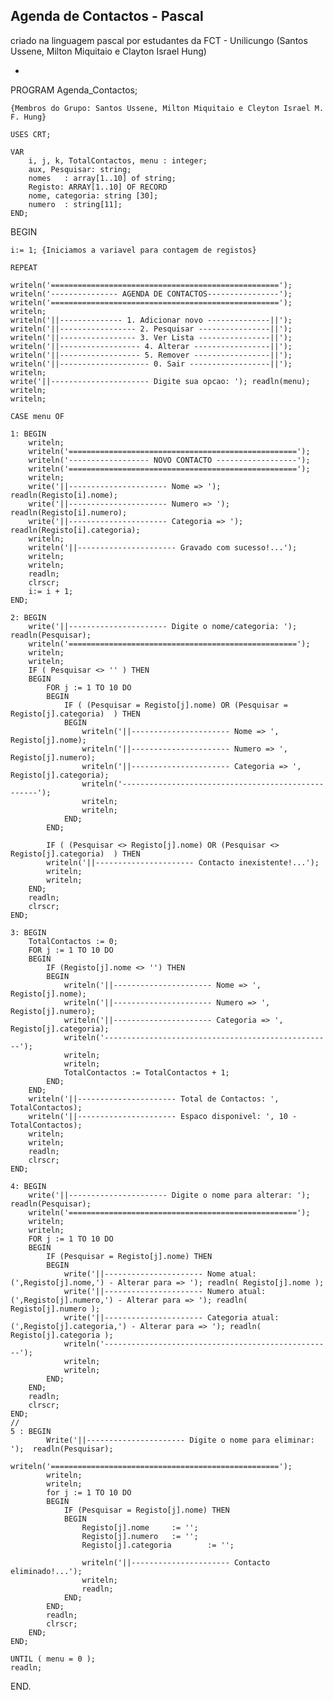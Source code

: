 Agenda de Contactos - Pascal
 - 
criado na linguagem pascal por estudantes da FCT - Unilicungo (Santos Ussene, Milton  Miquitaio e Clayton Israel Hung)

 - 

PROGRAM Agenda_Contactos;

	{Membros do Grupo: Santos Ussene, Milton Miquitaio e Cleyton Israel M. F. Hung}
	
	USES CRT;

	VAR
		i, j, k, TotalContactos, menu : integer;
		aux, Pesquisar: string;
		nomes	: array[1..10] of string;
		Registo: ARRAY[1..10] OF RECORD
		nome, categoria: string [30];
		numero	: string[11];            
	END;

BEGIN

	i:= 1; {Iniciamos a variavel para contagem de registos}
	
	REPEAT
	
	writeln('===================================================');
	writeln('--------------- AGENDA DE CONTACTOS----------------');
	writeln('===================================================');
	writeln;
	writeln('||-------------- 1. Adicionar novo --------------||');
	writeln('||----------------- 2. Pesquisar ----------------||');	
	writeln('||----------------- 3. Ver Lista ----------------||');
	writeln('||------------------ 4. Alterar -----------------||');
	writeln('||------------------ 5. Remover -----------------||');
	writeln('||-------------------- 0. Sair ------------------||');
	writeln;
	write('||---------------------- Digite sua opcao: '); readln(menu);
	writeln;
	writeln;
	
	CASE menu OF
		
	1: BEGIN
		writeln;
		writeln('===================================================');
		writeln('------------------ NOVO CONTACTO ------------------');
		writeln('===================================================');
		writeln;
		write('||---------------------- Nome => '); readln(Registo[i].nome);
		write('||---------------------- Numero => '); readln(Registo[i].numero);
		write('||---------------------- Categoria => '); readln(Registo[i].categoria);
		writeln;
		writeln('||---------------------- Gravado com sucesso!...');
		writeln;
		writeln;
		readln;
		clrscr;
		i:= i + 1;
	END;
		
	2: BEGIN
		write('||---------------------- Digite o nome/categoria: ');  readln(Pesquisar);
		writeln('===================================================');
		writeln;
		writeln;
		IF ( Pesquisar <> '' ) THEN
		BEGIN
			FOR j := 1 TO 10 DO
			BEGIN
				IF ( (Pesquisar = Registo[j].nome) OR (Pesquisar = Registo[j].categoria)  ) THEN
				BEGIN
					writeln('||---------------------- Nome => ', Registo[j].nome);
					writeln('||---------------------- Numero => ', Registo[j].numero);
					writeln('||---------------------- Categoria => ', Registo[j].categoria);
					writeln('---------------------------------------------------');
					writeln;
					writeln;
				END;
			END;
			
			IF ( (Pesquisar <> Registo[j].nome) OR (Pesquisar <> Registo[j].categoria)  ) THEN
			writeln('||---------------------- Contacto inexistente!...');
			writeln;
			writeln;
		END;
		readln;
		clrscr;
	END;
		
	3: BEGIN
		TotalContactos := 0;
		FOR j := 1 TO 10 DO
		BEGIN
			IF (Registo[j].nome <> '') THEN
			BEGIN
				writeln('||---------------------- Nome => ', Registo[j].nome);
				writeln('||---------------------- Numero => ', Registo[j].numero);
				writeln('||---------------------- Categoria => ', Registo[j].categoria);
				writeln('---------------------------------------------------');
				writeln;
				writeln;
				TotalContactos := TotalContactos + 1;
			END;		
		END;
		writeln('||---------------------- Total de Contactos: ', TotalContactos);
		writeln('||---------------------- Espaco disponivel: ', 10 - TotalContactos);
		writeln;
		writeln;
		readln;
		clrscr;		
	END;
		
	4: BEGIN
		write('||---------------------- Digite o nome para alterar: ');  readln(Pesquisar);
		writeln('===================================================');
		writeln;
		writeln;
		FOR j := 1 TO 10 DO
		BEGIN
			IF (Pesquisar = Registo[j].nome) THEN
			BEGIN
				write('||---------------------- Nome atual: (',Registo[j].nome,') - Alterar para => '); readln( Registo[j].nome );
				write('||---------------------- Numero atual: (',Registo[j].numero,') - Alterar para => '); readln( Registo[j].numero );
				write('||---------------------- Categoria atual: (',Registo[j].categoria,') - Alterar para => '); readln( Registo[j].categoria );
				writeln('---------------------------------------------------');
				writeln;
				writeln;
			END;
		END;		
		readln;
		clrscr;
	END;
	//
	5 : BEGIN
			Write('||---------------------- Digite o nome para eliminar: ');  readln(Pesquisar);
			writeln('===================================================');
			writeln;
			writeln;
			for j := 1 TO 10 DO
			BEGIN
				IF (Pesquisar = Registo[j].nome) THEN
				BEGIN
					Registo[j].nome		:= '';
					Registo[j].numero	:= '';
					Registo[j].categoria		:= '';
					
					writeln('||---------------------- Contacto eliminado!...');
					writeln;
					readln;
				END;
			END;
			readln;
			clrscr;
		END;
	END;
	
	UNTIL ( menu = 0 );
	readln;
	
END.
